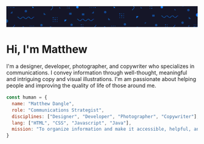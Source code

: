 <img src="https://github.com/MatthewRDangle/MatthewRDangle/blob/main/banner.jpg?raw=true" alt="Blue triangles, circles, squares, and swiggles."/>

# Hi, I'm Matthew
I'm a designer, developer, photographer, and copywriter who specializes in communications. I convey information through well-thought, meaningful and intriguing copy and visual illustrations. I'm am passionate about helping people and improving the quality of life of those around me.

```javascript
const human = {
  name: "Matthew Dangle",
  role: "Communications Strategist",
  disciplines: ["Designer", "Developer", "Photographer", "Copywriter"],
  lang: ["HTML", "CSS", "Javascript", "Java"],
  mission: "To organize information and make it accessible, helpful, and aesthetically appealing."
}
```
